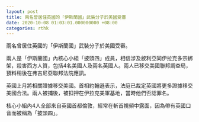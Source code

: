 ```yaml
---
layout: post
title: 兩名曾居住英國的「伊斯蘭國」武裝分子於美國受審
date: 2020-10-08 01:03:01.000000000 +08:00
categories: rthk
---
```


兩名曾居住英國的「伊斯蘭國」武裝分子於美國受審。

兩人是「伊斯蘭國」內核心小組「披頭四」成員，相信涉及敘利亞同伊拉克多宗綁架，殺害西方人質，包括4名美國人及兩名英國人。兩人已移交美國聯邦調查局，預料稍後在弗吉尼亞聯邦法院應訊。

英國上月將相關證據移交美國。首相約翰遜表示，法庭已裁定英國將更多證據移交美國合法。兩人被捕後，被扣押在伊拉克美軍基地，當時他們否認罪名。

核心小組內4人全部來自英國首都倫敦，經常在斬首視頻中露面，因為帶有英國口音而被稱為「披頭四」。
